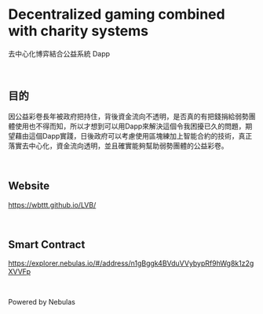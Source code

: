 <body class='typora-export os-windows' >
<div  id='write'  class = 'is-node'><h1><a name='header-n2' class='md-header-anchor '></a>Decentralized gaming combined with charity systems</h1><p>去中心化博弈結合公益系統 Dapp </p><p>&nbsp;</p><h2><a name='header-n12' class='md-header-anchor '></a>目的 </h2><p>因公益彩卷長年被政府把持住，背後資金流向不透明，是否真的有把錢捐給弱勢團體使用也不得而知，所以才想到可以用Dapp來解決這個令我困擾已久的問題，期望藉由這個Dapp實踐，日後政府可以考慮使用區塊練加上智能合約的技術，真正落實去中心化，資金流向透明，並且確實能夠幫助弱勢團體的公益彩卷。</p><p>&nbsp;</p><h2><a name='header-n9' class='md-header-anchor '></a>Website</h2><p><a href='https://wbttt.github.io/LVB/' target='_blank' class='url'>https://wbttt.github.io/LVB/</a> </p><p>&nbsp;</p><h2><a name='header-n6' class='md-header-anchor '></a>Smart Contract</h2><p><a href='https://explorer.nebulas.io/#/address/n1gBggk4BVduVVybypRf9hWg8k1z2gXVVFp' target='_blank' class='url'>https://explorer.nebulas.io/#/address/n1gBggk4BVduVVybypRf9hWg8k1z2gXVVFp</a> </p><p>&nbsp;</p><p>Powered by Nebulas  </p></div>
</body>
